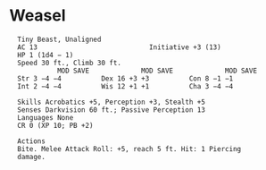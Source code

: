 # Weasel

      Tiny Beast, Unaligned
      AC 13                            Initiative +3 (13)
      HP 1 (1d4 − 1)
      Speed 30 ft., Climb 30 ft.
                MOD SAVE             MOD SAVE             MOD SAVE
      Str 3 −4 −4          Dex 16 +3 +3          Con 8 −1 −1
      Int 2 −4 −4          Wis 12 +1 +1          Cha 3 −4 −4

      Skills Acrobatics +5, Perception +3, Stealth +5
      Senses Darkvision 60 ft.; Passive Perception 13
      Languages None
      CR 0 (XP 10; PB +2)

      Actions
      Bite. Melee Attack Roll: +5, reach 5 ft. Hit: 1 Piercing
      damage.
